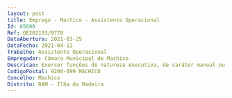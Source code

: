 ```yaml
--- 
layout: post
title: Emprego - Machico - Assistente Operacional
Id: 85600
Ref: OE202103/0770
DataAbertura: 2021-03-25
DataFecho: 2021-04-12
Trabalho: Assistente Operacional
Empregador: Câmara Municipal de Machico
Descricao: Exercer funções de natureza executiva, de caráter manual ou mecânico, enquadradas em diretivas definidas, na área de atuação da respetiva unidade orgânica, executando tarefas de apoio indispensáveis ao funcionamento do serviço, podendo comportar esforço físico, nomeadamente, proceder à vigilância, conservação e limpeza de equipamentos sob sua guarda procedendo, quando necessário, à manutenção dos mesmos  desenvolver tarefas inerentes ao bom funcionamento dos complexos balneares  atendimento ao público e controlo de entradas.
CodigoPostal: 9200-099 MACHICO
Concelho: Machico
Distrito: RAM - Ilha da Madeira
--- 
```

